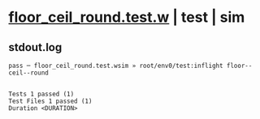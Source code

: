 # [floor_ceil_round.test.w](../../../../../../examples/tests/sdk_tests/math/floor_ceil_round.test.w) | test | sim

## stdout.log
```log
pass ─ floor_ceil_round.test.wsim » root/env0/test:inflight floor--ceil--round
 
 
Tests 1 passed (1)
Test Files 1 passed (1)
Duration <DURATION>
```

